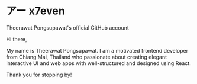 # アー x7even

Theerawat Pongsupawat's official GitHub account

Hi there,

My name is Theerawat Pongsupawat. I am a motivated frontend developer from Chiang Mai, Thailand who passionate about creating elegant interactive UI and web apps with well-structured and designed using React.

Thank you for stopping by!
